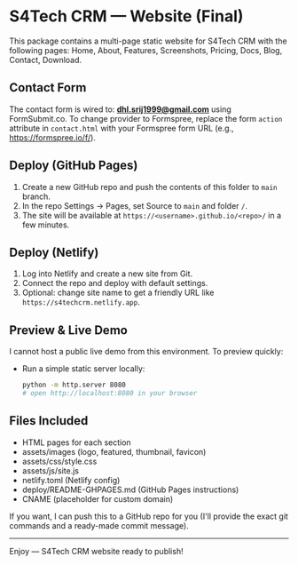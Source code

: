 
# S4Tech CRM — Website (Final)

This package contains a multi-page static website for S4Tech CRM with the following pages:
Home, About, Features, Screenshots, Pricing, Docs, Blog, Contact, Download.

## Contact Form
The contact form is wired to: **dhl.srij1999@gmail.com** using FormSubmit.co.
To change provider to Formspree, replace the form `action` attribute in `contact.html` with your Formspree form URL (e.g., https://formspree.io/f/<your-id>).

## Deploy (GitHub Pages)
1. Create a new GitHub repo and push the contents of this folder to `main` branch.
2. In the repo Settings → Pages, set Source to `main` and folder `/`.
3. The site will be available at `https://<username>.github.io/<repo>/` in a few minutes.

## Deploy (Netlify)
1. Log into Netlify and create a new site from Git.
2. Connect the repo and deploy with default settings.
3. Optional: change site name to get a friendly URL like `https://s4techcrm.netlify.app`.

## Preview & Live Demo
I cannot host a public live demo from this environment. To preview quickly:
- Run a simple static server locally:
  ```bash
  python -m http.server 8080
  # open http://localhost:8080 in your browser
  ```

## Files Included
- HTML pages for each section
- assets/images (logo, featured, thumbnail, favicon)
- assets/css/style.css
- assets/js/site.js
- netlify.toml (Netlify config)
- deploy/README-GHPAGES.md (GitHub Pages instructions)
- CNAME (placeholder for custom domain)

If you want, I can push this to a GitHub repo for you (I'll provide the exact git commands and a ready-made commit message).

---
Enjoy — S4Tech CRM website ready to publish!
